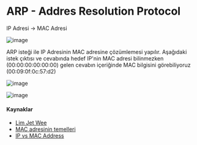 # ARP - Addres Resolution Protocol

IP Adresi -> MAC Adresi 

![image](https://user-images.githubusercontent.com/261946/146691943-60ec9f9d-b6ab-4cf1-a734-ff6fa7371f79.png)


ARP isteği ile IP Adresinin MAC adresine çözümlemesi yapılır. Aşağıdaki istek çıktısı ve cevabında hedef IP'nin MAC adresi bilinmezken (00:00:00:00:00:00) gelen cevabın içeriğinde MAC bilgisini görebiliyoruz (00:09:0f:0c:57:d2)

![image](https://user-images.githubusercontent.com/261946/146691732-f0942551-3aee-469c-a7e3-41eb591c35e2.png)

![image](https://user-images.githubusercontent.com/261946/146691782-d645ff1e-010c-47ad-a763-8bc7a48eb2b2.png)


#### Kaynaklar
- [Lim Jet Wee](https://www.youtube.com/watch?v=pBj-7ez1RW0&list=PLrHVSJmDPvloic8M6wi3VhtE-fhoSngd6&index=27)
- [MAC adresinin temelleri](https://www.youtube.com/watch?v=FkiTOMn-XGw)
- [IP vs MAC Address](https://www.youtube.com/watch?v=LMbZWSVplHU)
